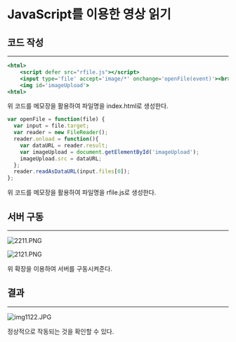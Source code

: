 # JavaScript를 이용한 영상 읽기

## 코드 작성

---

```jsx
<html>
    <script defer src="rfile.js"></script>
    <input type='file' accept='image/*' onchange='openFile(event)'><br>
    <img id='imageUpload'>
<html>
```

위 코드를 메모장을 활용하여 파일명을 index.html로 생성한다.

```jsx
var openFile = function(file) {
  var input = file.target;
  var reader = new FileReader();
  reader.onload = function(){
    var dataURL = reader.result;
    var imageUpload = document.getElementById('imageUpload');
    imageUpload.src = dataURL;
  };
  reader.readAsDataURL(input.files[0]);
};
```

위 코드를 메모장을 활용하여 파일명을 rfile.js로 생성한다.

## 서버 구동

---

![2211.PNG](JavaScript%E1%84%85%E1%85%B3%E1%86%AF%20%E1%84%8B%E1%85%B5%E1%84%8B%E1%85%AD%E1%86%BC%E1%84%92%E1%85%A1%E1%86%AB%20%E1%84%8B%E1%85%A7%E1%86%BC%E1%84%89%E1%85%A1%E1%86%BC%20%E1%84%8B%E1%85%B5%E1%86%B0%E1%84%80%E1%85%B5%20d8ab777118f84fd895bc791d9f67df58/2211.png)

![2121.PNG](JavaScript%E1%84%85%E1%85%B3%E1%86%AF%20%E1%84%8B%E1%85%B5%E1%84%8B%E1%85%AD%E1%86%BC%E1%84%92%E1%85%A1%E1%86%AB%20%E1%84%8B%E1%85%A7%E1%86%BC%E1%84%89%E1%85%A1%E1%86%BC%20%E1%84%8B%E1%85%B5%E1%86%B0%E1%84%80%E1%85%B5%20d8ab777118f84fd895bc791d9f67df58/2121.png)

위 확장을 이용하여 서버를 구동시켜준다.

## 결과

---

![img1122.JPG](JavaScript%E1%84%85%E1%85%B3%E1%86%AF%20%E1%84%8B%E1%85%B5%E1%84%8B%E1%85%AD%E1%86%BC%E1%84%92%E1%85%A1%E1%86%AB%20%E1%84%8B%E1%85%A7%E1%86%BC%E1%84%89%E1%85%A1%E1%86%BC%20%E1%84%8B%E1%85%B5%E1%86%B0%E1%84%80%E1%85%B5%20d8ab777118f84fd895bc791d9f67df58/img1122.jpg)

정상적으로 작동되는 것을 확인할 수 있다.
